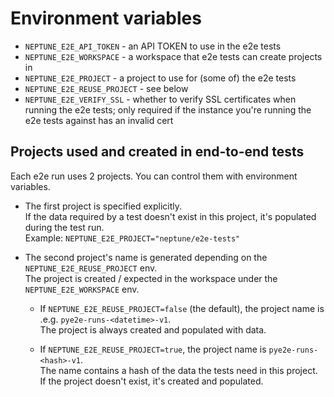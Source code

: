 # Environment variables

* `NEPTUNE_E2E_API_TOKEN` - an API TOKEN to use in the e2e tests
* `NEPTUNE_E2E_WORKSPACE` - a workspace that e2e tests can create projects in
* `NEPTUNE_E2E_PROJECT` - a project to use for (some of) the e2e tests
* `NEPTUNE_E2E_REUSE_PROJECT` - see below
* `NEPTUNE_E2E_VERIFY_SSL` - whether to verify SSL certificates when running the e2e tests;
   only required if the instance you're running the e2e tests against has an invalid cert

## Projects used and created in end-to-end tests
Each e2e run uses 2 projects. You can control them with environment variables.

- The first project is specified explicitly.\
If the data required by a test doesn't exist in this project, it's populated during the test run.\
Example: `NEPTUNE_E2E_PROJECT="neptune/e2e-tests"`


- The second project's name is generated depending on the `NEPTUNE_E2E_REUSE_PROJECT` env.\
The project is created / expected in the workspace under the `NEPTUNE_E2E_WORKSPACE` env.

  - If `NEPTUNE_E2E_REUSE_PROJECT=false` (the default), the project name is .e.g. `pye2e-runs-<datetime>-v1`.\
  The project is always created and populated with data.

  - If `NEPTUNE_E2E_REUSE_PROJECT=true`, the project name is `pye2e-runs-<hash>-v1`.\
  The name contains a hash of the data the tests need in this project.\
  If the project doesn't exist, it's created and populated.
